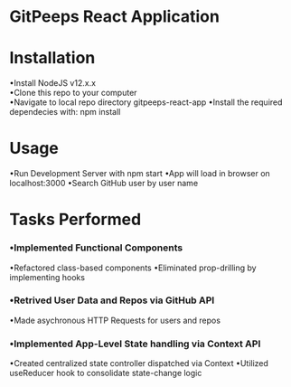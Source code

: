# GitPeeps React Application

# Installation   
•Install NodeJS v12.x.x   
•Clone this repo to your computer    
•Navigate to local repo directory gitpeeps-react-app
•Install the required dependecies with: npm install

# Usage   
•Run Development Server with npm start
•App will load in browser on localhost:3000
•Search GitHub user by user name

# Tasks Performed  
### •Implemented Functional Components   
•Refactored class-based components
•Eliminated prop-drilling by implementing hooks 
### •Retrived User Data and Repos via GitHub API 
•Made asychronous HTTP Requests for users and repos
### •Implemented App-Level State handling via Context API  
•Created centralized state controller dispatched via Context
•Utilized useReducer hook to consolidate state-change logic
